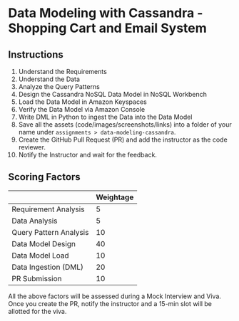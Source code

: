 # Data Modeling with Cassandra - Shopping Cart and Email System

## Instructions

1. Understand the Requirements
2. Understand the Data
3. Analyze the Query Patterns
4. Design the Cassandra NoSQL Data Model in NoSQL Workbench
5. Load the Data Model in Amazon Keyspaces
6. Verify the Data Model via Amazon Console
7. Write DML in Python to ingest the Data into the Data Model
8. Save all the assets (code/images/screenshots/links) into a folder of your name under `assignments > data-modeling-cassandra`.
9. Create the GitHub Pull Request (PR) and add the instructor as the code reviewer.
10. Notify the Instructor and wait for the feedback.

## Scoring Factors

|                               | Weightage |
| - | - |
| Requirement Analysis          | 5  |
| Data Analysis                 | 5  |
| Query Pattern Analysis        | 10 |
| Data Model Design             | 40 |
| Data Model Load               | 10 |
| Data Ingestion (DML)          | 20 |
| PR Submission                 | 10 |

All the above factors will be assessed during a Mock Interview and Viva. Once you create the PR, notify the instructor and a 15-min slot will be allotted for the viva.